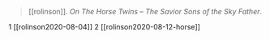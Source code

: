 > [[rolinson]]. *On The Horse Twins – The Savior Sons of the Sky Father*.

1 [[rolinson2020-08-04]]
2 [[rolinson2020-08-12-horse]]